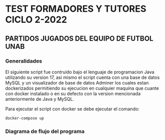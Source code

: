 
# TEST FORMADORES Y TUTORES CICLO 2-2022

## PARTIDOS JUGADOS DEL EQUIPO DE FUTBOL UNAB

### Generalidades

El siguiente script fue contruido bajo el lenguaje de programacion Java utilizando su version 17, asi mismo el script cuenta con una base de datos MySQL y un visualizador de base de datos Adminer los cuales estan dockerizados permitiendo su ejecucion en cualquier maquina que cuante con docker instalado o en su defecto con la version mencionada anteriormente de Java y MySQL.

Para ejecutar el script con docker se debe ejecutar el comando:

```bash
docker-compose up
```

### Diagrama de flujo del programa


